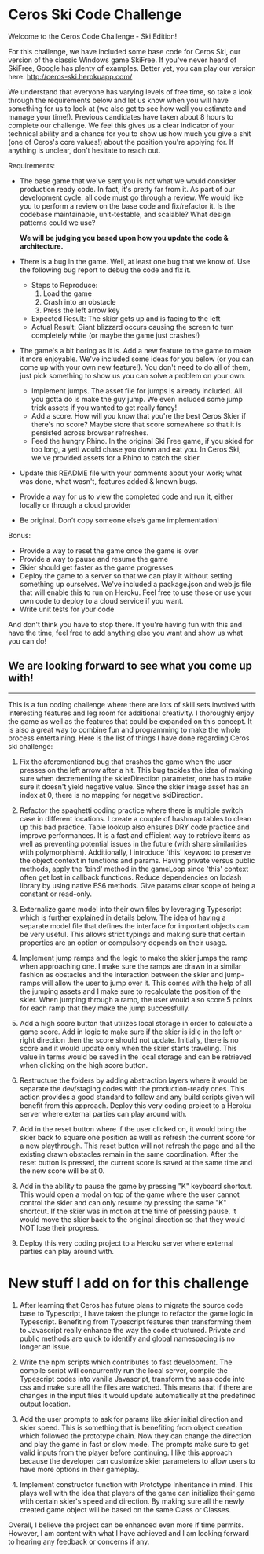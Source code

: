 # Ceros Ski Code Challenge

Welcome to the Ceros Code Challenge - Ski Edition!

For this challenge, we have included some base code for Ceros Ski, our version of the classic Windows game SkiFree. If
you've never heard of SkiFree, Google has plenty of examples. Better yet, you can play our version here:
http://ceros-ski.herokuapp.com/

We understand that everyone has varying levels of free time, so take a look through the requirements below and let us
know when you will have something for us to look at (we also get to see how well you estimate and manage your time!).
Previous candidates have taken about 8 hours to complete our challenge. We feel this gives us a clear indicator of your
technical ability and a chance for you to show us how much you give a shit (one of Ceros's core values!) about the position
you're applying for. If anything is unclear, don't hesitate to reach out.

Requirements:
* The base game that we've sent you is not what we would consider production ready code. In fact, it's pretty far from
  it. As part of our development cycle, all code must go through a review. We would like you to perform a review
  on the base code and fix/refactor it. Is the codebase maintainable, unit-testable, and scalable? What design patterns
  could we use?

  **We will be judging you based upon how you update the code & architecture.**
* There is a bug in the game. Well, at least one bug that we know of. Use the following bug report to debug the code
  and fix it.
  * Steps to Reproduce:
    1. Load the game
    1. Crash into an obstacle
    1. Press the left arrow key
  * Expected Result: The skier gets up and is facing to the left
  * Actual Result: Giant blizzard occurs causing the screen to turn completely white (or maybe the game just crashes!)
* The game's a bit boring as it is. Add a new feature to the game to make it more enjoyable. We've included some ideas for
  you below (or you can come up with your own new feature!). You don't need to do all of them, just pick something to show
  us you can solve a problem on your own.
  * Implement jumps. The asset file for jumps is already included. All you gotta do is make the guy jump. We even included
      some jump trick assets if you wanted to get really fancy!
  * Add a score. How will you know that you're the best Ceros Skier if there's no score? Maybe store that score
      somewhere so that it is persisted across browser refreshes.
  * Feed the hungry Rhino. In the original Ski Free game, if you skied for too long, a yeti would chase you
      down and eat you. In Ceros Ski, we've provided assets for a Rhino to catch the skier.
* Update this README file with your comments about your work; what was done, what wasn't, features added & known bugs.
* Provide a way for us to view the completed code and run it, either locally or through a cloud provider
* Be original. Don’t copy someone else’s game implementation!

Bonus:
* Provide a way to reset the game once the game is over
* Provide a way to pause and resume the game
* Skier should get faster as the game progresses
* Deploy the game to a server so that we can play it without setting something up ourselves. We've included a
  package.json and web.js file that will enable this to run on Heroku. Feel free to use those or use your own code to
  deploy to a cloud service if you want.
* Write unit tests for your code

And don't think you have to stop there. If you're having fun with this and have the time, feel free to add anything else
you want and show us what you can do!

We are looking forward to see what you come up with!
------------------------------------------------------------------------------------------------------------------------
------------------------------------------------------------------------------------------------------------------------
This is a fun coding challenge where there are lots of skill sets involved with interesting features and leg room for additional creativity. I thoroughly enjoy the game as well as the features that could be expanded on this concept. It is also a great way to combine fun and programming to make the whole process entertaining. Here is the list of things I have done regarding Ceros ski challenge:

1. Fix the aforementioned bug that crashes the game when the user presses on the left arrow after a hit. This bug tackles the idea of making sure when decrementing the skierDirection parameter, one has to make sure it doesn't yield negative value. Since the skier image asset has an index at 0, there is no mapping for negative skiDirection.

2. Refactor the spaghetti coding practice where there is multiple switch case in different locations. I create a couple of hashmap tables to clean up this bad practice. Table lookup also ensures DRY code practice and improve performances. It is a fast and efficient way to retrieve items as well as preventing potential issues in the future (with share similarities with polymorphism). Additionally, I introduce 'this' keyword to preserve the object context in functions and params. Having private versus public methods, apply the 'bind' method in the gameLoop since 'this' context often get lost in callback functions. Reduce dependencies on lodash library by using native ES6 methods. Give params clear scope of being a constant or read-only.

3. Externalize game model into their own files by leveraging Typescript which is further explained in details below. The idea of having a separate model file that defines the interface for important objects can be very useful. This allows strict typings and making sure that certain properties are an option or compulsory depends on their usage.

4. Implement jump ramps and the logic to make the skier jumps the ramp when approaching one. I make sure the ramps are drawn in a similar fashion as obstacles and the interaction between the skier and jump-ramps will allow the user to jump over it. This comes with the help of all the jumping assets and I make sure to recalculate the position of the skier. When jumping through a ramp, the user would also score 5 points for each ramp that they make the jump successfully.

5. Add a high score button that utilizes local storage in order to calculate a game score. Add in logic to make sure if the skier is idle in the left or right direction then the score should not update. Initially, there is no score and it would update only when the skier starts traveling. This value in terms would be saved in the local storage and can be retrieved when clicking on the high score button.

6. Restructure the folders by adding abstraction layers where it would be separate the dev/staging codes with the production-ready ones. This action provides a good standard to follow and any build scripts given will benefit from this approach. Deploy this very coding project to a Heroku server where external parties can play around with.

7. Add in the reset button where if the user clicked on, it would bring the skier back to square one position as well as refresh the current score for a new playthrough. This reset button will not refresh the page and all the existing drawn obstacles remain in the same coordination. After the reset button is pressed, the current score is saved at the same time and the new score will be at 0.

8. Add in the ability to pause the game by pressing "K" keyboard shortcut. This would open a modal on top of the game where the user cannot control the skier and can only resume by pressing the same "K" shortcut. If the skier was in motion at the time of pressing pause, it would move the skier back to the original direction so that they would NOT lose their progress.

9. Deploy this very coding project to a Heroku server where external parties can play around with.

# New stuff I add on for this challenge

1. After learning that Ceros has future plans to migrate the source code base to Typescript, I have taken the plunge to refactor the game logic in Typescript. Benefiting from Typescript features then transforming them to Javascript really enhance the way the code structured. Private and public methods are quick to identify and global namespacing is no longer an issue.

2. Write the npm scripts which contributes to fast development. The compile script will concurrently run the local server, compile the Typescript codes into vanilla Javascript, transform the sass code into css and make sure all the files are watched. This means that if there are changes in the input files it would update automatically at the predefined output location.

3. Add the user prompts to ask for params like skier initial direction and skier speed. This is something that is benefiting from object creation which followed the prototype chain. Now they can change the direction and play the game in fast or slow mode. The prompts make sure to get valid inputs from the player before continuing. I like this approach because the developer can customize skier parameters to allow users to have more options in their gameplay.

4. Implement constructor function with Prototype Inheritance in mind. This plays well with the idea that players of the game can initialize their game with certain skier's speed and direction. By making sure all the newly created game object will be based on the same Class or Classes.

Overall, I believe the project can be enhanced even more if time permits. However, I am content with what I have achieved and I am looking forward to hearing any feedback or concerns if any.